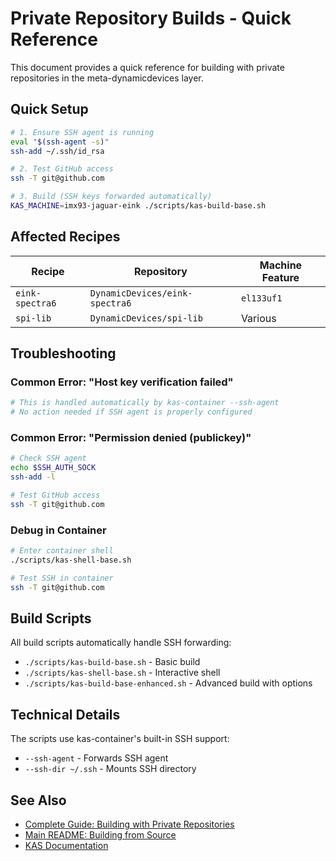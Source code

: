 # Private Repository Builds - Quick Reference

This document provides a quick reference for building with private repositories in the meta-dynamicdevices layer.

## Quick Setup

```bash
# 1. Ensure SSH agent is running
eval "$(ssh-agent -s)"
ssh-add ~/.ssh/id_rsa

# 2. Test GitHub access
ssh -T git@github.com

# 3. Build (SSH keys forwarded automatically)
KAS_MACHINE=imx93-jaguar-eink ./scripts/kas-build-base.sh
```

## Affected Recipes

| Recipe | Repository | Machine Feature |
|--------|------------|-----------------|
| `eink-spectra6` | `DynamicDevices/eink-spectra6` | `el133uf1` |
| `spi-lib` | `DynamicDevices/spi-lib` | Various |

## Troubleshooting

### Common Error: "Host key verification failed"
```bash
# This is handled automatically by kas-container --ssh-agent
# No action needed if SSH agent is properly configured
```

### Common Error: "Permission denied (publickey)"
```bash
# Check SSH agent
echo $SSH_AUTH_SOCK
ssh-add -l

# Test GitHub access
ssh -T git@github.com
```

### Debug in Container
```bash
# Enter container shell
./scripts/kas-shell-base.sh

# Test SSH in container
ssh -T git@github.com
```

## Build Scripts

All build scripts automatically handle SSH forwarding:

- `./scripts/kas-build-base.sh` - Basic build
- `./scripts/kas-shell-base.sh` - Interactive shell
- `./scripts/kas-build-base-enhanced.sh` - Advanced build with options

## Technical Details

The scripts use kas-container's built-in SSH support:
- `--ssh-agent` - Forwards SSH agent
- `--ssh-dir ~/.ssh` - Mounts SSH directory

## See Also

- [Complete Guide: Building with Private Repositories](../wiki/Building-with-Private-Repositories.md)
- [Main README: Building from Source](../README.md#building-from-source)
- [KAS Documentation](https://kas.readthedocs.io/en/latest/userguide.html#container-usage)
